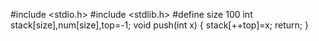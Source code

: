 #include <stdio.h>
#include <stdlib.h>
#define size 100
int stack[size],num[size],top=-1;
void push(int x)
{
    stack[++top]=x;
    return;
}


    



   

   
    
  

    
    
        
        
           
           
               
               
            
        
    

        
    
        


